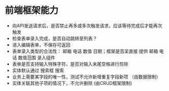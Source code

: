 # 前端框架能力
- 向API发送请求后，是否禁止再多或多次触发请求，应该等待完成后才能再次触发
- 检查表单录入完成，是否自动跳转至列表？
- 进入编辑表单，不保存可返回
- 表单录入类型的合法性： 邮箱 电话 数值 日期；框架是否呆直接 提供 邮箱 电话 数值范围 录入组件
- 表单是否支持输入特殊字符，是否对输入末尾空格进行剪除
- 实体默认通过 搜索框 搜索
- 业务上需要某字段的唯一性，测试不允许新增重复字段新项 （由数据限制）
- 实体关联其他子项的情况下，不允许删除  (由CRUD框架限制)
